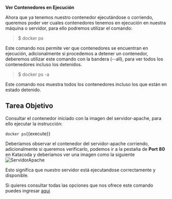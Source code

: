 **Ver Contenedores en Ejecución**

Ahora que ya tenemos nuestro contenedor ejecutándose o corriendo, queremos poder ver cuales contenedores tenemos en ejecución en nuestra máquina o servidor, para ello podremos utilizar el comando:

> $ docker ps

Este comando nos permite ver que contenedores se encuentran en ejecución, adicionalmente si procedemos a detener un contenedor, deberemos utilizar este comando con la bandera (--all), para ver todos los contenedores incluso los detenidos.

> $ docker ps -a

Este comando nos muestra todos los contenedores incluso los que están en estado detenido.

## Tarea Objetivo

Consultar el contenedor iniciado con la imagen del servidor-apache, para ello ejecutar la instrucción:

`docker ps`{{execute}}

Deberíamos observar el contenedor del servidor-apache corriendo, adicionalmente si queremos verificarlo, podemos ir a la pestaña de **Port 80** en Katacoda y deberíamos ver una imagen como la siguiente ![ServidorApache](https://i.imgur.com/3F4DFop.png)

Esto significa que nuestro servidor está ejecutandose correctamente y disponible.

Si quieres consultar todas las opciones que nos ofrece este comando puedes ingresar [aqui](https://docs.docker.com/engine/reference/commandline/ps/)